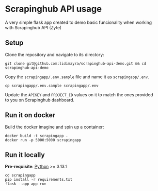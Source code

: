 # Scrapinghub API usage
A very simple flask app created to demo basic funcionality when working with Scrapinghub API (Zyte)

## Setup
Clone the repository and navigate to its directory:

```
git clone git@github.com:lidimayra/scrapinghub-api-demo.git && cd scrapinghub-api-demo
```

Copy the `scrapingapp/.env.sample` file and name it as `scrapingapp/.env`.

```
cp scrapingapp/.env.sample scrapingapp/.env
```

Update the `APIKEY` and `PROJECT_ID` values on it to match the ones provided to you on Scrapinghub dashboard.

## Run it on docker
Build the docker imagine and spin up a container:

```
docker build -t scrapingapp .
docker run -p 5000:5000 scrapingapp
```

## Run it locally

**Pre-requisite**: [Python](https://www.python.org/) >= 3.13.1

```
cd scrapingapp
pip install -r requirements.txt
flask --app app run
```
